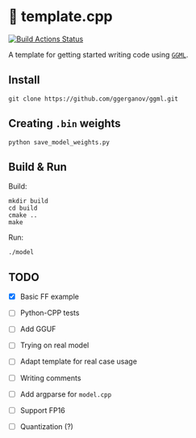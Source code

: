 # 💽 template.cpp

[![Build Actions Status](https://github.com/grazder/ggml_template/actions/workflows/build.yml/badge.svg)](https://github.com/grazder/ggml_template/actions/workflows/build.yml)

A template for getting started writing code using [`GGML`](https://github.com/ggerganov/ggml.git).

## Install

```
git clone https://github.com/ggerganov/ggml.git
```

## Creating `.bin` weights

```
python save_model_weights.py
```

## Build & Run

Build:
```
mkdir build
cd build
cmake ..
make
```

Run:
```
./model
```

## TODO

- [x] Basic FF example
- [ ] Python-CPP tests
- [ ] Add GGUF 
- [ ] Trying on real model
- [ ] Adapt template for real case usage
- [ ] Writing comments
- [ ] Add argparse for `model.cpp`
- [ ] Support FP16
- [ ] Quantization (?)

